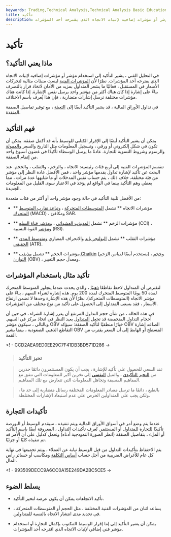 ```yaml
---
keywords: Trading,Technical Analysis,Technical Analysis Basic Education
title: تأكيد
description: يشير التأكيد إلى استخدام مؤشر أو مؤشرات إضافية لإثبات الاتجاه الذي يقترحه أحد المؤشرات.
---
```


# تأكيد
## ماذا يعني التأكيد؟

في التحليل الفني ، يشير التأكيد إلى استخدام مؤشر أو مؤشرات إضافية لإثبات الاتجاه الذي يقترحه أحد المؤشرات. نظرًا لأن [المؤشرات الفنية](/technicalindicator) ليست منبئات مثالية لتحركات الأسعار في المستقبل ، فغالبًا ما يشعر المتداول بمزيد من الأمان لاتخاذ قرار بالتصرف بناءً على إشارة إذا كان هناك أكثر من مؤشر واحد يرسل نفس الإشارة. إذا كانت هناك مؤشرات مختلفة ترسل إشارات متضاربة ، فإن هذا يُعرف باسم الاختلاف.

في تداول الأوراق المالية ، قد يشير التأكيد أيضًا إلى [التعبئة](/fill) ، مع توفير تفاصيل الصفقة المنفذة.

## فهم التأكيد

يمكن أن يشير التأكيد أيضًا إلى الإقرار الكتابي للوسيط بأنه قد أكمل صفقة. يمكن أن تكون في شكل إلكتروني أو ورقي ، وتسجيل المعلومات مثل التاريخ والسعر [والعمولة](/commission) والرسوم وشروط التسوية للتجارة. عادةً ما يرسل الوسطاء تأكيدًا في غضون أسبوع واحد من إتمام الصفقة.

تنقسم المؤشرات الفنية إلى أربع فئات رئيسية: الاتجاه ، والزخم ، والتقلب ، والحجم. عند البحث عن تأكيد لإشارة تداول يقدمها مؤشر واحد ، فمن الأفضل عادة النظر إلى مؤشر من فئة مختلفة. خلاف ذلك ، يتم حساب نفس المدخلات أو ما شابهها عدة مرات ، مما يعطي وهم التأكيد بينما في الواقع لم يؤخذ في الاعتبار سوى القليل من المعلومات الجديدة.

من الأفضل تلبية التأكيد في حالة وجود مؤشر واحد أو أكثر من فئات متعددة:

- ** مؤشرات الاتجاه ** تشمل [المتوسطات المتحركة](/movingaverage) ، [وتباعد تقارب المتوسط المتحرك](/macd) (MACD) ، ومكافئ SAR.

- ** مؤشرات الزخم ** تشمل [المذبذب العشوائي](/stochasticoscillator) ، [ومؤشر قناة السلع](/commoditychannelindex) (CCI) ، [ومؤشر](/rsi) القوة النسبية (RSI).

- ** مؤشرات التقلب ** تشمل [البولنجر باند](/bollingerbands) والانحراف المعياري [ومتوسط المدى الحقيقي](/atr) (ATR).

- ** مؤشرات الحجم ** تشمل [مذبذب Chaikin](/chaikinoscillator) (يستخدم أيضًا لقياس الزخم) ، [وحجم التوازن](/onbalancevolume) (OBV) ، ومعدل حجم التغيير.

## تأكيد مثال باستخدام المؤشرات

لنفترض أن المتداول لاحظ تقاطعًا [ذهبيًا](/goldencross) ، والذي يحدث عندما يتجاوز المتوسط المتحرك لمدة 50 يومًا المتوسط المتحرك لمدة 200 يوم. هذه إشارة لشراء السهم ، بناءً على مؤشر الاتجاه (المتوسطات المتحركة). نظرًا لأن هذه الإشارة وحدها لا تضمن ارتفاع الأسعار ، فقد يسعى المتداول إلى الحصول على تأكيد من نوع مختلف من المؤشرات.

في هذه الحالة ، من شأن حجم التداول المرتفع أن يعزز إشارة الشراء ، في حين أن أحجام التداول المنخفضة قد تجعل [المتداول](/trader) يعيد النظر في اتخاذ مركز في السهم. وبالتالي ، سيكون مؤشر OBV خيارًا منطقيًا لتأكيد الصفقة: سيؤكد OBV الصاعد إشارة التقاطع الذهبي الصعودية ، بينما يشير OBV المسطح أو الهابط إلى أن السعر يقترب من القمة.

<! - CCD2AEA9ED0EE29C7F41DB3BD571D286 ->

> ### تحيز التأكيد

> عند السعي للحصول على تأكيد للإشارة ، يجب أن يكون المستثمرون دائمًا حذرين من [التحيز التأكيدي](/confirmation-bias) ، والميل [النفسي](/behavioraleconomics) إلى تخزين أكبر للمعلومات التي تتفق مع المفاهيم المسبقة وتجاهل المعلومات التي تتعارض مع تلك المفاهيم.

> بالطبع ، دائمًا ما ترسل مصادر المعلومات المختلفة رسائل متضاربة إلى حد ما ، ولكن يجب على المتداولين الحرص على عدم استبعاد الإشارات المختلطة.

>

## تأكيدات التجارة

عندما يتم وضع أمر في أسواق الأوراق المالية ويتم تنفيذه ، سيقدم الوسيط أو البورصة تأكيدًا للتجارة للمتداول أو المستثمر. تُعرف تأكيدات التداول ، المعروفة أيضًا باسم التأكيد أو الملء ، بتفاصيل الصفقة (انظر الصورة النموذجية أدناه) وتعمل كدليل على أن الأمر قد تم تنفيذه كليًا أو جزئيًا.

يتم الاحتفاظ بتأكيدات التداول من قبل الوسيط نيابة عن العملاء ، ويتم تجميعها في نهاية كل عام للأغراض الضريبية من أجل حساب [أساس التكلفة](/costbasis) ومكاسب أو خسائر رأس المال.

<! - 993509DECC9A6CC0A15E249DA2BC5CE5 ->

## يسلط الضوء

- تأكيد الاتجاهات يمكن أن يكون عرضة لتحيز التأكيد.

- يساعد اثنان من المؤشرات الفنية المختلفة ، مثل الحجم أو المتوسطات المتحركة ، في تحديد مدى انتشار الاتجاه بالنسبة للمتداولين.

- يمكن أن يشير التأكيد إلى إما إقرار الوسيط المكتوب بإكمال التجارة أو استخدام مؤشر فني إضافي لإثبات الاتجاه الذي اقترحه أحد المؤشرات.

